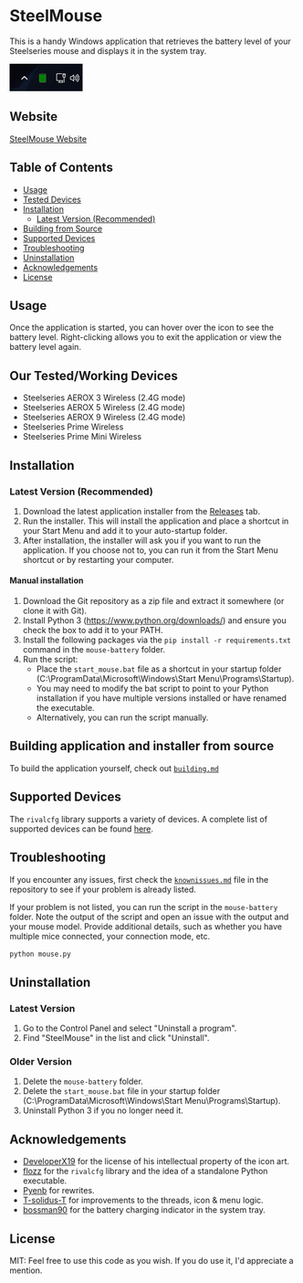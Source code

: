 # SteelMouse

This is a handy Windows application that retrieves the battery level of your Steelseries mouse and displays it in the system tray.

![System Tray Image of the App SteelMouse](assets/image.png)

## Website
[SteelMouse Website](https://yurtemre7.github.io/mouse-battery/)

## Table of Contents

- [Usage](#usage)
- [Tested Devices](#tested-devices)
- [Installation](#installation)
  - [Latest Version (Recommended)](#latest-version-recommended)
- [Building from Source](#building-application-and-installer-from-source)
- [Supported Devices](#supported-devices)
- [Troubleshooting](#troubleshooting)
- [Uninstallation](#uninstallation)
- [Acknowledgements](#acknowledgements)
- [License](#license)

## Usage

Once the application is started, you can hover over the icon to see the battery level. Right-clicking allows you to exit the application or view the battery level again.

## Our Tested/Working Devices

- Steelseries AEROX 3 Wireless (2.4G mode)
- Steelseries AEROX 5 Wireless (2.4G mode)
- Steelseries AEROX 9 Wireless (2.4G mode)
- Steelseries Prime Wireless
- Steelseries Prime Mini Wireless

## Installation

### Latest Version (Recommended)

1. Download the latest application installer from the [Releases](https://github.com/yurtemre7/mouse-battery/releases/) tab.
2. Run the installer. This will install the application and place a shortcut in your Start Menu and add it to your auto-startup folder.
3. After installation, the installer will ask you if you want to run the application. If you choose not to, you can run it from the Start Menu shortcut or by restarting your computer.

#### Manual installation

1. Download the Git repository as a zip file and extract it somewhere (or clone it with Git).
2. Install Python 3 (<https://www.python.org/downloads/>) and ensure you check the box to add it to your PATH.
3. Install the following packages via the `pip install -r requirements.txt` command in the `mouse-battery` folder.
4. Run the script:
   - Place the `start_mouse.bat` file as a shortcut in your startup folder (C:\ProgramData\Microsoft\Windows\Start Menu\Programs\Startup).
   - You may need to modify the bat script to point to your Python installation if you have multiple versions installed or have renamed the executable.
   - Alternatively, you can run the script manually.

## Building application and installer from source

To build the application yourself, check out [`building.md`](./building.md)

## Supported Devices

The `rivalcfg` library supports a variety of devices. A complete list of supported devices can be found [here](https://flozz.github.io/rivalcfg/devices/index.html).

## Troubleshooting

If you encounter any issues, first check the [`knownissues.md`](./knownissues.md) file in the repository to see if your problem is already listed.

If your problem is not listed, you can run the script in the `mouse-battery` folder. Note the output of the script and open an issue with the output and your mouse model. Provide additional details, such as whether you have multiple mice connected, your connection mode, etc.

```sh
python mouse.py
```

## Uninstallation

### Latest Version

1. Go to the Control Panel and select "Uninstall a program".
2. Find "SteelMouse" in the list and click "Uninstall".

### Older Version

1. Delete the `mouse-battery` folder.
2. Delete the `start_mouse.bat` file in your startup folder (C:\ProgramData\Microsoft\Windows\Start Menu\Programs\Startup).
3. Uninstall Python 3 if you no longer need it.

## Acknowledgements

- [DeveloperX19](https://github.com/DeveloperX19) for the license of his intellectual property of the icon art.
- [flozz](https://github.com/flozz) for the `rivalcfg` library and the idea of a standalone Python executable.
- [Pyenb](https://github.com/Pyenb) for rewrites.
- [T-solidus-T](https://github.com/T-solidus-T) for improvements to the threads, icon & menu logic.
- [bossman90](https://github.com/bossman90) for the battery charging indicator in the system tray.

## License

MIT: Feel free to use this code as you wish. If you do use it, I'd appreciate a mention.
